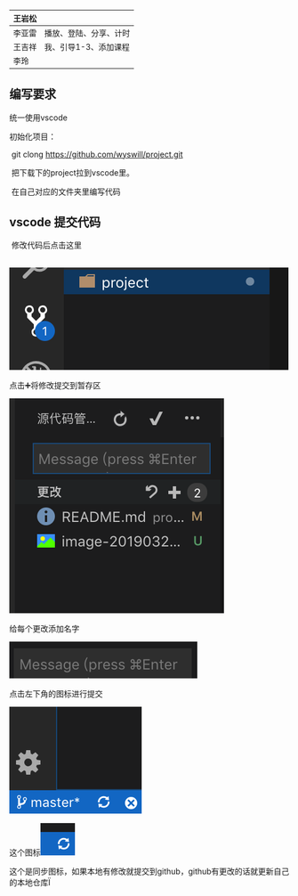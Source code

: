 | 王岩松 |                        |
| ------ | ---------------------- |
| 李亚雷 | 播放、登陆、分享、计时 |
| 王吉祥 | 我、引导1-3、添加课程  |
| 李玲   |                        |

## 编写要求

统一使用vscode

初始化项目：

​	git clong https://github.com/wyswill/project.git

​	把下载下的project拉到vscode里。

​	在自己对应的文件夹里编写代码

## vscode 提交代码

​	修改代码后点击这里

​	![image-20190323120459928](assets/image-20190323120459928.png)

点击➕将修改提交到暂存区

![image-20190323120551758](assets/image-20190323120551758.png)

给每个更改添加名字

![image-20190323120705936](assets/image-20190323120705936.png)

点击左下角的图标进行提交

![image-20190323120738261](assets/image-20190323120738261.png)





这个图标![image-20190323120744524](assets/image-20190323120744524.png)

这个是同步图标，如果本地有修改就提交到github，github有更改的话就更新自己的本地仓库Ï